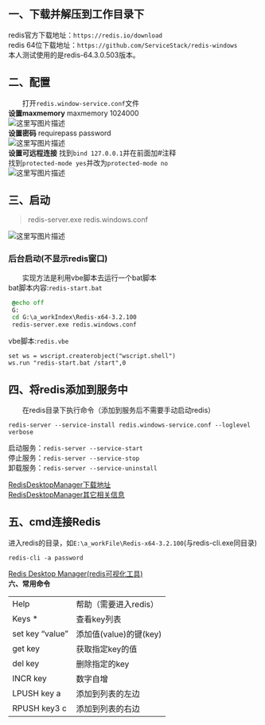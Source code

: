 ## 一、下载并解压到工作目录下
redis官方下载地址：`https://redis.io/download`  
redis 64位下载地址：`https://github.com/ServiceStack/redis-windows`  
本人测试使用的是redis-64.3.0.503版本。  

## 二、配置
&emsp;&emsp;打开`redis.window-service.conf`文件    
**设置maxmemory**
maxmemory 1024000  
![这里写图片描述](https://img-blog.csdn.net/2018090220564478?watermark/2/text/aHR0cHM6Ly9ibG9nLmNzZG4ubmV0L3FxXzI1NTk4NDUz/font/5a6L5L2T/fontsize/400/fill/I0JBQkFCMA==/dissolve/70)  
**设置密码**
requirepass password  
![这里写图片描述](https://img-blog.csdn.net/20180902205529208?watermark/2/text/aHR0cHM6Ly9ibG9nLmNzZG4ubmV0L3FxXzI1NTk4NDUz/font/5a6L5L2T/fontsize/400/fill/I0JBQkFCMA==/dissolve/70)  
**设置可远程连接**
找到`bind 127.0.0.1`并在前面加#注释  
找到`protected-mode yes`并改为`protected-mode no`  
![这里写图片描述](https://img-blog.csdn.net/20180902230004208?watermark/2/text/aHR0cHM6Ly9ibG9nLmNzZG4ubmV0L3FxXzI1NTk4NDUz/font/5a6L5L2T/fontsize/400/fill/I0JBQkFCMA==/dissolve/70)  
## 三、启动

> redis-server.exe redis.windows.conf

![这里写图片描述](https://img-blog.csdn.net/20180902210740872?watermark/2/text/aHR0cHM6Ly9ibG9nLmNzZG4ubmV0L3FxXzI1NTk4NDUz/font/5a6L5L2T/fontsize/400/fill/I0JBQkFCMA==/dissolve/70)  
### 后台启动(不显示redis窗口)
&emsp;&emsp;实现方法是利用vbe脚本去运行一个bat脚本  
bat脚本内容:`redis-start.bat`  
```bat
 @echo off
 G:
 cd G:\a_workIndex\Redis-x64-3.2.100
 redis-server.exe redis.windows.conf
```
vbe脚本:`redis.vbe`  
```vbe
set ws = wscript.createrobject("wscript.shell")
ws.run "redis-start.bat /start",0
```
## 四、将redis添加到服务中
&emsp;&emsp;在redis目录下执行命令（添加到服务后不需要手动启动redis）  

```
redis-server --service-install redis.windows-service.conf --loglevel verbose
```
启动服务：`redis-server --service-start`  
停止服务：`redis-server --service-stop`  
卸载服务：`redis-server --service-uninstall`  

[RedisDesktopManager下载地址](https://blog.csdn.net/qq_25598453/article/details/86678849)  
[RedisDesktopManager其它相关信息](https://github.com/uglide/RedisDesktopManager/releases/tag/0.9.9)  

## 五、cmd连接Redis

进入redis的目录，如`E:\a_workFile\Redis-x64-3.2.100`(与redis-cli.exe同目录)  

```
redis-cli -a password
```
[Redis Desktop Manager(redis可视化工具)](https://github.com/uglide/RedisDesktopManager/releases/download/0.9.3/redis-desktop-manager-0.9.3.817.exe)  
**六、常用命令**
<table>
   <tr>
      <td>Help</td>
      <td>帮助（需要进入redis）</td>
   </tr>
   <tr>
      <td>Keys *</td>
      <td>查看key列表</td>
   </tr>
   <tr>
      <td>set key “value”</td>
      <td>添加值(value)的键(key)</td>
   </tr>
   <tr>
      <td>get key</td>
      <td>获取指定key的值</td>
   </tr>
   <tr>
      <td>del key</td>
      <td>删除指定的key</td>
   </tr>
   <tr>
      <td>INCR key</td>
      <td>数字自增</td>
   </tr>
   <tr>
      <td>LPUSH key a</td>
      <td>添加到列表的左边</td>
   </tr>
   <tr>
      <td>RPUSH key3 c</td>
      <td>添加到列表的右边</td>
   </tr>
</table>